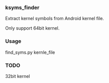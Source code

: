 ### **ksyms_finder**

Extract kernel symbols from Android kernel file.

Only support 64bit kernel.

### Usage

find_syms.py kernle_file

### TODO

32bit kernel
